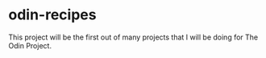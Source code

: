 # odin-recipes
This project will be the first out of many projects that I will be doing for The Odin Project.
